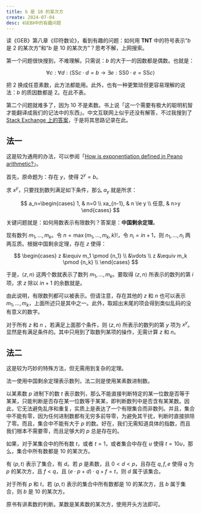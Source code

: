 ```yaml
---
title: b 是 10 的某次方
create: 2024-07-04
desc: 《GEB》中的有趣问题
---
```


读《GEB》第八章《印符数论》，看到有趣的问题：如何用 **TNT** 中的符号表示“$b$ 是 $2$ 的某次方”和“$b$ 是 $10$ 的某次方”？思考不解，上网搜索。

第一个问题很快搜到，不难理解。只需说：$b$ 的大于一的因数都是偶数。也就是：

$$ \forall c: \forall d: \langle \mathsf{SS}c \cdot d = b \rightarrow \exists e: \mathsf{SS0} \cdot e = \mathsf{SS}c \rangle $$

把 $2$ 换成任意素数，此方法都能用。此外，也有一种更繁琐但更容易理解的说法：$b$ 的质因数都是 $2$。在此不表。

第二个问题就难多了，因为 $10$ 不是素数。书上说「这一个需要有极大的聪明机智才能翻译成我们的记法中的东西」。中文互联网上似乎还没有解答，不过我搜到了 [Stack Exchange 上的答案](https://math.stackexchange.com/questions/893526/how-to-express-b-is-a-power-of-10-typographical-number-theory-in-g%C3%B6del-esche)，于是将其思路记录在此。

## 法一

这是较为通用的办法，可以参阅「[How is exponentiation defined in Peano arithmetic?](https://math.stackexchange.com/questions/312891/how-is-exponentiation-defined-in-peano-arithmetic#)」。

首先，原命题为：存在 $y$，使得 $2^y=b$。

求 $x^y$，只要找到数列满足如下条件，那么 $a_y$ 就是所求：

$$
a_n=\begin{cases}
1, & n=0 \\
xa_{n-1}, & n \le y \\
任意, & n>y
\end{cases}
$$

关键问题就是：如何用数表示有限数列？答案是：**中国剩余定理**。

现有数列 $m_1,\dots,m_k$。令 $n=\max(m_1,\dots,m_k,k)!$，令 $n_i=in+1$，则 $n_1,\dots,n_i$ 两两互质。根据中国剩余定理，存在 $z$ 使得：

$$
\begin{cases}
z &\equiv m_1 \pmod {n_1} \\
  &\vdots \\
z &\equiv m_k \pmod {n_k} \\
\end{cases}
$$

于是，$\langle z,n \rangle$ 这两个数就表示了数列 $m_1,\dots,m_k$。要取得 $\langle z,n \rangle$ 所表示的数列的第 $i$ 项，求 $z$ 除以 $in+1$ 的余数就是。

由此说明，有限数列都可以被表示。但请注意，存在其他的 $z$ 和 $n$ 也可以表示 $m_1,\dots,m_k$，上面所述只是其中之一。此外，取超出末尾的项会得到类似乱码的没有意义的数字。

对于所有 $z$ 和 $n$ ，若满足上面那个条件，则 $\langle z,n \rangle$ 所表示的数列的第 $y$ 项为 $x^y$。显然是有满足条件的。其中只用到了取数列某项的操作，无需计算 $z$ 和 $n$。

## 法二

这是较为巧妙的特殊方法，但无需用到复杂的定理。

法一使用中国剩余定理表示数列，法二则是使用某素数进制数。

以某素数 $p$ 进制下的数 $t$ 表示数列，那么不能直接判断特定的某一位数是否等于某某，只能判断是否存在某一位数等于某某，即判断数列中是否含有某某数。因此，它无法避免乱序和重复，实质上是表达了一个有限集合而非数列。并且，集合中不能有零，因为任何进制数都有无穷多前导零，为避免其干扰，判断时直接排除了零。而且，集合中不能有大于 $p$ 的数。好在，我们无需知道具体的指数，而且我们根本不需要零，而且足够大的 $p$ 总是存在的。

如果，对于某集合中的所有数 $t$，或者 $t=1$，或者集合中存在 $u$ 使得 $t=10u$，那么，集合中所有数都是 $10$ 的某次方。

有 $\langle p,t \rangle$ 表示了集合，有 $d$。若 $p$ 是素数，且 $0<d<p$，且存在 $q,f,e$ 使得 $q$ 为 $p$ 的某次方，且 $f<q$，且 $(e \cdot p + d) \cdot q + f = t$，则 $d$ 属于该集合。

对于所有 $p$ 和 $t$，若 $\langle p,t \rangle$ 表示的集合中所有数都是 $10$ 的某次方，且 $b$ 属于集合，则 $b$ 是 $10$ 的某次方。

原书有讲素数的判断。某数是某素数的某次方，使用开头方法即可。